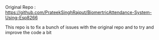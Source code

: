 Original Repo : https://github.com/PrateekSinghRajput/BiomertricAttendance-System-Using-Esp8266

This repo is to fix a bunch of issues with the original repo and to try and improve the code a bit
